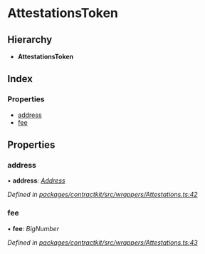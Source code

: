 # AttestationsToken

## Hierarchy

* **AttestationsToken**

## Index

### Properties

* [address](../interfaces/_wrappers_attestations_.attestationstoken.md#address)
* [fee](../interfaces/_wrappers_attestations_.attestationstoken.md#fee)

## Properties

### address

• **address**: [_Address_](_base_.md#address)

_Defined in_ [_packages/contractkit/src/wrappers/Attestations.ts:42_](https://github.com/celo-org/celo-monorepo/blob/master/packages/contractkit/src/wrappers/Attestations.ts#L42)

### fee

• **fee**: _BigNumber_

_Defined in_ [_packages/contractkit/src/wrappers/Attestations.ts:43_](https://github.com/celo-org/celo-monorepo/blob/master/packages/contractkit/src/wrappers/Attestations.ts#L43)

